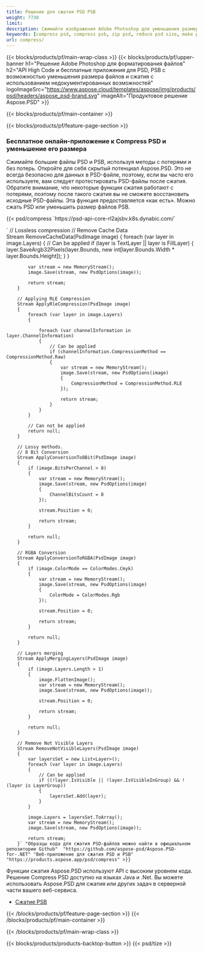 ```yaml
---
title: Решение для сжатия PSD PSB
weight: 7730
limit: 
description: Сжимайте изображения Adobe Photoshop для уменьшения размера файлов
keywords: [compress psd, compress psb, zip psd, reduce psd size, make psd smaller, remove unnecessary psd data, remove odd psd layers]
url: compress/
---
```

{{< blocks/products/pf/main-wrap-class >}}
{{< blocks/products/pf/upper-banner h1="Решение Adobe Photoshop для форматирования файлов" h2="API High Code и бесплатные приложения для PSD, PSB с возможностью уменьшения размера файлов и сжатия с использованием недокументированных возможностей" logoImageSrc="https://www.aspose.cloud/templates/aspose/img/products/psd/headers/aspose_psd-brand.svg" imageAlt="Продуктовое решение Aspose.PSD" >}}

{{< blocks/products/pf/main-container >}}

{{< blocks/products/pf/feature-page-section >}}
<h3 class="headingpdleft">Бесплатное онлайн-приложение к Compress PSD и уменьшение его размера</h3>
<p>Сжимайте большие файлы PSD и PSB, используя методы с потерями и без потерь. Откройте для себя скрытый потенциал Aspose.PSD. Это не всегда безопасно для данных в PSD-файле, поэтому, если вы часто его используете, вам следует протестировать PSD-файлы после сжатия. Обратите внимание, что некоторые функции сжатия работают с потерями, поэтому после такого сжатия вы не сможете восстановить исходные PSD-файлы. Эта функция предоставляется «как есть». Можно сжать PSD или уменьшить размер файлов PSB.</p>
{{< psd/compress `https://psd-api-core-rl2ajsbv.k8s.dynabic.com/` 

`      // Lossless compression
        // Remove Cache Data			
        Stream RemoveCacheData(PsdImage image)
        {
            foreach (var layer in image.Layers)
            {
                // Can be applied
                if (layer is TextLayer || layer is FillLayer)
                {
                    layer.SaveArgb32Pixels(layer.Bounds, new int[layer.Bounds.Width * layer.Bounds.Height]);
                }
            }

            var stream = new MemoryStream();
            image.Save(stream, new PsdOptions(image));

            return stream;
        }

        // Applying RLE Compression
        Stream ApplyRleCompression(PsdImage image)
        {
            foreach (var layer in image.Layers)
            {

                foreach (var channelInformation in layer.ChannelInformation)
                {
                    // Can be applied
                    if (channelInformation.CompressionMethod == CompressionMethod.Raw)
                    {
                        var stream = new MemoryStream();
                        image.Save(stream, new PsdOptions(image)
                        {
                            CompressionMethod = CompressionMethod.RLE
                        });

                        return stream;
                    }
                }
            }

            // Can not be applied
            return null;
        }

        // Lossy methods.
        // 8 Bit Conversion
        Stream ApplyConversionTo8Bit(PsdImage image)
        {
            if (image.BitsPerChannel > 8)
            {
                var stream = new MemoryStream();
                image.Save(stream, new PsdOptions(image)
                {
                    ChannelBitsCount = 8
                });

                stream.Position = 0;

                return stream;
            }

            return null;
        }
       
        // RGBA Conversion
        Stream ApplyConversionToRGBA(PsdImage image)
        {
            if (image.ColorMode == ColorModes.Cmyk)
            {
                var stream = new MemoryStream();
                image.Save(stream, new PsdOptions(image)
                {
                    ColorMode = ColorModes.Rgb
                });

                stream.Position = 0;

                return stream;
            }

            return null;
        }

        // Layers merging
        Stream ApplyMergingLayers(PsdImage image)
        {
            if (image.Layers.Length > 1)
            {
                image.FlattenImage();
                var stream = new MemoryStream();
                image.Save(stream, new PsdOptions(image));

                stream.Position = 0;

                return stream;
            }

            return null;
        }

        // Remove Not Visible Layers
        Stream RemoveNotVisibleLayers(PsdImage image)
        {
            var layersSet = new List<Layer>();
            foreach (var layer in image.Layers)
            {
                // Can be applied
                if ((!layer.IsVisible || !layer.IsVisibleInGroup) && !(layer is LayerGroup))
                {
                    layersSet.Add(layer);
                }
            }

            image.Layers = layersSet.ToArray();
            var stream = new MemoryStream();
            image.Save(stream, new PsdOptions(image));

            return stream;
        }` "Образцы кода для сжатия PSD-файлов можно найти в официальном репозитории Github"  "https://github.com/aspose-psd/Aspose.PSD-for-.NET" "Веб-приложение для сжатия PSD и PSB" "https://products.aspose.app/psd/compress" >}}
<p>Функции сжатия Aspose.PSD используют API с высоким уровнем кода. Решение Compress PSD доступно на языках Java и .Net. Вы можете использовать Aspose.PSD для сжатия или других задач в серверной части вашего веб-сервиса.</p>
<ul>
<li><a href="psb">Сжатие PSB</a></li>
</ul>
{{< /blocks/products/pf/feature-page-section >}}
{{< /blocks/products/pf/main-container >}}


{{< /blocks/products/pf/main-wrap-class >}}

{{< blocks/products/products-backtop-button >}}
{{< psd/tize >}}
